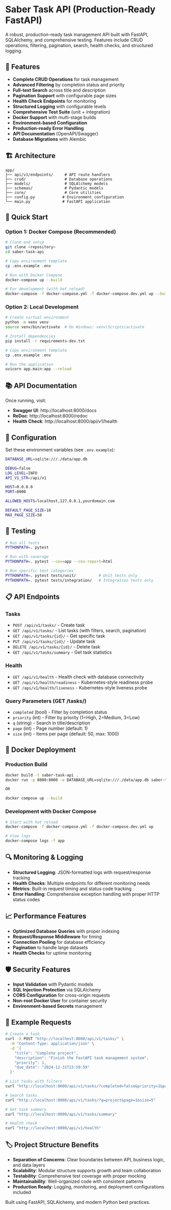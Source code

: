# Saber Task API (Production-Ready FastAPI)

A robust, production-ready task management API built with FastAPI, SQLAlchemy, and comprehensive testing. Features include CRUD operations, filtering, pagination, search, health checks, and structured logging.

## 🚀 Features

- **Complete CRUD Operations** for task management
- **Advanced Filtering** by completion status and priority
- **Full-text Search** across title and description
- **Pagination Support** with configurable page sizes
- **Health Check Endpoints** for monitoring
- **Structured Logging** with configurable levels
- **Comprehensive Test Suite** (unit + integration)
- **Docker Support** with multi-stage builds
- **Environment-based Configuration**
- **Production-ready Error Handling**
- **API Documentation** (OpenAPI/Swagger)
- **Database Migrations** with Alembic

## 🏗️ Architecture

```
app/
├── api/v1/endpoints/     # API route handlers
├── crud/                 # Database operations
├── models/               # SQLAlchemy models
├── schemas/              # Pydantic models
├── core/                 # Core utilities
├── config.py            # Environment configuration
└── main.py              # FastAPI application
```

## 🚀 Quick Start

### Option 1: Docker Compose (Recommended)

```bash
# Clone and setup
git clone <repository>
cd saber-task-api

# Copy environment template
cp .env.example .env

# Run with Docker Compose
docker-compose up --build

# For development (with hot reload)
docker-compose -f docker-compose.yml -f docker-compose.dev.yml up --build
```

### Option 2: Local Development

```bash
# Create virtual environment
python -m venv venv
source venv/bin/activate  # On Windows: venv\Scripts\activate

# Install dependencies
pip install -r requirements-dev.txt

# Copy environment template
cp .env.example .env

# Run the application
uvicorn app.main:app --reload
```

## 📚 API Documentation

Once running, visit:
- **Swagger UI**: http://localhost:8000/docs
- **ReDoc**: http://localhost:8000/redoc
- **Health Check**: http://localhost:8000/api/v1/health

## 🔧 Configuration

Set these environment variables (see `.env.example`):

```bash
DATABASE_URL=sqlite:///./data/app.db

DEBUG=false
LOG_LEVEL=INFO
API_V1_STR=/api/v1

HOST=0.0.0.0
PORT=8000

ALLOWED_HOSTS=localhost,127.0.0.1,yourdomain.com

DEFAULT_PAGE_SIZE=10
MAX_PAGE_SIZE=50
```

## 🧪 Testing

```bash
# Run all tests
PYTHONPATH=. pytest

# Run with coverage
PYTHONPATH=. pytest --cov=app --cov-report=html

# Run specific test categories
PYTHONPATH=. pytest tests/unit/          # Unit tests only
PYTHONPATH=. pytest tests/integration/   # Integration tests only
```

## 📋 API Endpoints

### Tasks
- `POST /api/v1/tasks/` - Create task
- `GET /api/v1/tasks/` - List tasks (with filters, search, pagination)
- `GET /api/v1/tasks/{id}/` - Get specific task
- `PUT /api/v1/tasks/{id}/` - Update task
- `DELETE /api/v1/tasks/{id}/` - Delete task
- `GET /api/v1/tasks/summary` - Get task statistics

### Health
- `GET /api/v1/health` - Health check with database connectivity
- `GET /api/v1/health/readiness` - Kubernetes-style readiness probe
- `GET /api/v1/health/liveness` - Kubernetes-style liveness probe

### Query Parameters (GET /tasks/)
- `completed` (bool) - Filter by completion status
- `priority` (int) - Filter by priority (1=High, 2=Medium, 3=Low)
- `q` (string) - Search in title/description
- `page` (int) - Page number (default: 1)
- `size` (int) - Items per page (default: 50, max: 1000)

## 🐳 Docker Deployment

### Production Build
```bash
docker build -t saber-task-api .
docker run -p 8000:8000 -e DATABASE_URL=sqlite:///./data/app.db saber-task-api

OR

docker compose up --build
```

### Development with Docker Compose
```bash
# Start with hot reload
docker-compose -f docker-compose.yml -f docker-compose.dev.yml up

# View logs
docker-compose logs -f app
```

## 🔍 Monitoring & Logging

- **Structured Logging**: JSON-formatted logs with request/response tracking
- **Health Checks**: Multiple endpoints for different monitoring needs
- **Metrics**: Built-in request timing and status code tracking
- **Error Handling**: Comprehensive exception handling with proper HTTP status codes

## 📈 Performance Features

- **Optimized Database Queries** with proper indexing
- **Request/Response Middleware** for timing
- **Connection Pooling** for database efficiency
- **Pagination** to handle large datasets
- **Health Checks** for uptime monitoring

## 🛡️ Security Features

- **Input Validation** with Pydantic models
- **SQL Injection Protection** via SQLAlchemy
- **CORS Configuration** for cross-origin requests
- **Non-root Docker User** for container security
- **Environment-based Secrets** management

## 📝 Example Requests

```bash
# Create a task
curl -X POST "http://localhost:8000/api/v1/tasks/" \
  -H "Content-Type: application/json" \
  -d '{
    "title": "Complete project",
    "description": "Finish the FastAPI task management system",
    "priority": 1,
    "due_date": "2024-12-31T23:59:59"
  }'

# List tasks with filters
curl "http://localhost:8000/api/v1/tasks/?completed=false&priority=1&page=1&size=10"

# Search tasks
curl "http://localhost:8000/api/v1/tasks/?q=project&page=1&size=5"

# Get task summary
curl "http://localhost:8000/api/v1/tasks/summary"

# Health check
curl "http://localhost:8000/api/v1/health"
```

## 🏷️ Project Structure Benefits

- **Separation of Concerns**: Clear boundaries between API, business logic, and data layers
- **Scalability**: Modular structure supports growth and team collaboration  
- **Testability**: Comprehensive test coverage with proper mocking
- **Maintainability**: Well-organized code with consistent patterns
- **Production Ready**: Logging, monitoring, and deployment configurations included

Built using FastAPI, SQLAlchemy, and modern Python best practices.